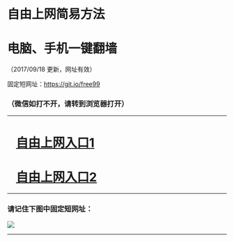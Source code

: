 ﻿# 自由上网简易方法

# 电脑、手机一键翻墙

（2017/09/18 更新，网址有效）

固定短网址：https://git.io/free99

### （微信如打不开，请转到浏览器打开）


***





# &nbsp;&nbsp; <a href="http://ft2002426165.fwq-tz1005.info/fwqtz01.html?t=091800113508 " target="_blank">自由上网入口1</a>
# &nbsp;&nbsp; <a href="http://ft2691416152.fwq-tz1006.info/fwqtz02.html?t=091800119929 " target="_blank">自由上网入口2</a>
***

### 请记住下图中固定短网址：

<img src="https://s3-us-west-2.amazonaws.com/fwq-1001/yjfq-20170905okok.png" /> 


***

